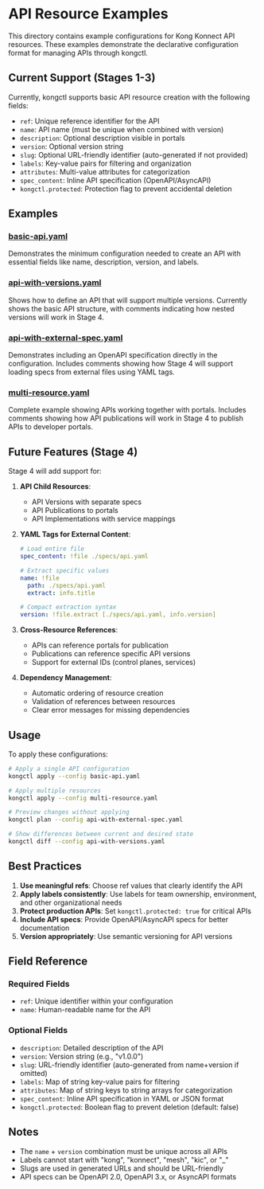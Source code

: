 # API Resource Examples

This directory contains example configurations for Kong Konnect API resources.
These examples demonstrate the declarative configuration format for managing APIs
through kongctl.

## Current Support (Stages 1-3)

Currently, kongctl supports basic API resource creation with the following
fields:

- `ref`: Unique reference identifier for the API
- `name`: API name (must be unique when combined with version)
- `description`: Optional description visible in portals
- `version`: Optional version string
- `slug`: Optional URL-friendly identifier (auto-generated if not provided)
- `labels`: Key-value pairs for filtering and organization
- `attributes`: Multi-value attributes for categorization
- `spec_content`: Inline API specification (OpenAPI/AsyncAPI)
- `kongctl.protected`: Protection flag to prevent accidental deletion

## Examples

### [basic-api.yaml](basic-api.yaml)
Demonstrates the minimum configuration needed to create an API with essential
fields like name, description, version, and labels.

### [api-with-versions.yaml](api-with-versions.yaml)
Shows how to define an API that will support multiple versions. Currently shows
the basic API structure, with comments indicating how nested versions will work
in Stage 4.

### [api-with-external-spec.yaml](api-with-external-spec.yaml)
Demonstrates including an OpenAPI specification directly in the configuration.
Includes comments showing how Stage 4 will support loading specs from external
files using YAML tags.

### [multi-resource.yaml](multi-resource.yaml)
Complete example showing APIs working together with portals. Includes comments
showing how API publications will work in Stage 4 to publish APIs to developer
portals.

## Future Features (Stage 4)

Stage 4 will add support for:

1. **API Child Resources**:
   - API Versions with separate specs
   - API Publications to portals
   - API Implementations with service mappings

2. **YAML Tags for External Content**:
   ```yaml
   # Load entire file
   spec_content: !file ./specs/api.yaml
   
   # Extract specific values
   name: !file
     path: ./specs/api.yaml
     extract: info.title
   
   # Compact extraction syntax
   version: !file.extract [./specs/api.yaml, info.version]
   ```

3. **Cross-Resource References**:
   - APIs can reference portals for publication
   - Publications can reference specific API versions
   - Support for external IDs (control planes, services)

4. **Dependency Management**:
   - Automatic ordering of resource creation
   - Validation of references between resources
   - Clear error messages for missing dependencies

## Usage

To apply these configurations:

```bash
# Apply a single API configuration
kongctl apply --config basic-api.yaml

# Apply multiple resources
kongctl apply --config multi-resource.yaml

# Preview changes without applying
kongctl plan --config api-with-external-spec.yaml

# Show differences between current and desired state
kongctl diff --config api-with-versions.yaml
```

## Best Practices

1. **Use meaningful refs**: Choose ref values that clearly identify the API
2. **Apply labels consistently**: Use labels for team ownership, environment,
   and other organizational needs
3. **Protect production APIs**: Set `kongctl.protected: true` for critical APIs
4. **Include API specs**: Provide OpenAPI/AsyncAPI specs for better
   documentation
5. **Version appropriately**: Use semantic versioning for API versions

## Field Reference

### Required Fields
- `ref`: Unique identifier within your configuration
- `name`: Human-readable name for the API

### Optional Fields
- `description`: Detailed description of the API
- `version`: Version string (e.g., "v1.0.0")
- `slug`: URL-friendly identifier (auto-generated from name+version if omitted)
- `labels`: Map of string key-value pairs for filtering
- `attributes`: Map of string keys to string arrays for categorization
- `spec_content`: Inline API specification in YAML or JSON format
- `kongctl.protected`: Boolean flag to prevent deletion (default: false)

## Notes

- The `name` + `version` combination must be unique across all APIs
- Labels cannot start with "kong", "konnect", "mesh", "kic", or "_"
- Slugs are used in generated URLs and should be URL-friendly
- API specs can be OpenAPI 2.0, OpenAPI 3.x, or AsyncAPI formats